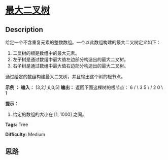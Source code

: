 # [最大二叉树][title]

## Description

给定一个不含重复元素的整数数组。一个以此数组构建的最大二叉树定义如下：

  1. 二叉树的根是数组中的最大元素。
  2. 左子树是通过数组中最大值左边部分构造出的最大二叉树。
  3. 右子树是通过数组中最大值右边部分构造出的最大二叉树。

通过给定的数组构建最大二叉树，并且输出这个树的根节点。



**示例 ：**
            **输入：** [3,2,1,6,0,5]    **输出：** 返回下面这棵树的根节点：              6        /   \       3     5        \    /          2  0              \            1    



**提示：**

  1. 给定的数组的大小在 [1, 1000] 之间。


**Tags:** Tree

**Difficulty:** Medium

## 思路

[title]: https://leetcode-cn.com/problems/maximum-binary-tree
